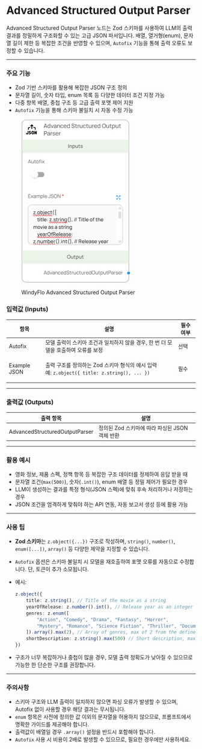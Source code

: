 # Advanced Structured Output Parser

Advanced Structured Output Parser 노드는 Zod 스키마를 사용하여 LLM의 출력 결과를 정밀하게 구조화할 수 있는 고급 JSON 파서입니다. 배열, 열거형(enum), 문자열 길이 제한 등 복잡한 조건을 반영할 수 있으며, `Autofix` 기능을 통해 출력 오류도 보정할 수 있습니다.

***

### 주요 기능

* Zod 기반 스키마를 활용해 복잡한 JSON 구조 정의
* 문자열 길이, 숫자 타입, enum 목록 등 다양한 데이터 조건 지정 가능
* 다중 항목 배열, 중첩 구조 등 고급 출력 포맷 제어 지원
* `Autofix` 기능을 통해 스키마 불일치 시 자동 수정 가능

<figure><img src="../../../.gitbook/assets/image (2).png" alt=""><figcaption><p>WindyFlo Advanced Structured Output Parser</p></figcaption></figure>

### 입력값 (Inputs)

| 항목           | 설명                                                                                           | 필수 여부 |
| ------------ | -------------------------------------------------------------------------------------------- | ----- |
| Autofix      | 모델 출력이 스키마 조건과 일치하지 않을 경우, 한 번 더 모델을 호출하여 오류를 보정                                             | 선택    |
| Example JSON | <p>출력 구조를 정의하는 Zod 스키마 형식의 예시 입력<br>예: <code>z.object({ title: z.string(), ... })</code></p> | 필수    |

***

### 출력값 (Outputs)

| 출력 항목                          | 설명                             |
| ------------------------------ | ------------------------------ |
| AdvancedStructuredOutputParser | 정의된 Zod 스키마에 따라 파싱된 JSON 객체 반환 |

***

### 활용 예시

* 영화 정보, 제품 스펙, 정책 항목 등 복잡한 구조 데이터를 정제하여 응답 받을 때
* 문자열 조건(`max(500)`), 숫자(`.int()`), enum 배열 등 정밀 제어가 필요한 경우
* LLM이 생성하는 결과를 특정 형식(JSON 스펙)에 맞춰 후속 처리하거나 저장하는 경우
* JSON 조건을 엄격하게 맞춰야 하는 API 연동, 자동 보고서 생성 등에 활용 가능

***

### 사용 팁

* **Zod 스키마**는 `z.object({...})` 구조로 작성하며, `string()`, `number()`, `enum([...])`, `array()` 등 다양한 제약을 지정할 수 있습니다.
* `Autofix` 옵션은 스키마 불일치 시 모델을 재호출하여 포맷 오류를 자동으로 수정합니다. 단, 토큰이 추가 소모됩니다.
*   예시:

    ```ts
    z.object({
        title: z.string(), // Title of the movie as a string
        yearOfRelease: z.number().int(), // Release year as an integer number,
        genres: z.enum([
            "Action", "Comedy", "Drama", "Fantasy", "Horror",
            "Mystery", "Romance", "Science Fiction", "Thriller", "Documentary"
        ]).array().max(2), // Array of genres, max of 2 from the defined enum
        shortDescription: z.string().max(500) // Short description, max 500 characters
    })
    ```
* 구조가 너무 복잡하거나 중첩이 많을 경우, 모델 출력 정확도가 낮아질 수 있으므로 가능한 한 단순한 구조를 권장합니다.

***

### 주의사항

* 스키마 구조와 LLM 출력이 일치하지 않으면 파싱 오류가 발생할 수 있으며, Autofix 없이 사용할 경우 해당 결과는 무시됩니다.
* `enum` 항목은 사전에 정의한 값 이외의 문자열을 허용하지 않으므로, 프롬프트에서 명확한 가이드를 제공해야 합니다.
* 출력값이 배열일 경우 `.array()` 설정을 반드시 포함해야 합니다.
* `Autofix` 사용 시 비용이 2배로 발생할 수 있으므로, 필요한 경우에만 사용하세요.
